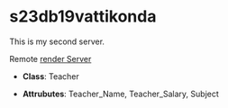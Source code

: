 # s23db19vattikonda
This is my second server.

Remote [render Server](https://s23db19vattikonda.onrender.com)

- **Class**: Teacher

- **Attrubutes**: Teacher_Name, Teacher_Salary, Subject
